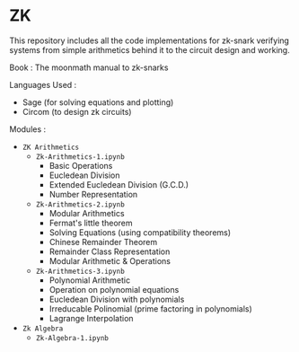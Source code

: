 # ZK

This repository includes all the code implementations for zk-snark verifying systems from simple arithmetics behind it to the circuit design and working.

Book : The moonmath manual to zk-snarks

Languages Used :

- Sage (for solving equations and plotting)
- Circom (to design zk circuits)

Modules :

- `ZK Arithmetics`
  - `Zk-Arithmetics-1.ipynb`
    - Basic Operations
    - Eucledean Division
    - Extended Eucledean Division (G.C.D.)
    - Number Representation
  - `Zk-Arithmetics-2.ipynb`
    - Modular Arithmetics
    - Fermat's little theorem
    - Solving Equations (using compatibility theorems)
    - Chinese Remainder Theorem
    - Remainder Class Representation
    - Modular Arithmetic & Operations
  - `Zk-Arithmetics-3.ipynb`
    - Polynomial Arithmetic
    - Operation on polynomial equations
    - Eucledean Division with polynomials
    - Irreducable Polinomial (prime factoring in polynomials)
    - Lagrange Interpolation
- `Zk Algebra`
  - `Zk-Algebra-1.ipynb`
